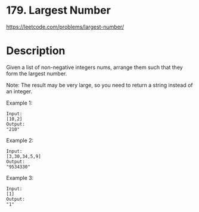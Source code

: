 # 179. Largest Number

https://leetcode.com/problems/largest-number/

# Description

Given a list of non-negative integers nums, arrange them such that they form the largest number.

Note: The result may be very large, so you need to return a string instead of an integer.

Example 1:

```
Input:
[10,2]
Output:
"210"

```

Example 2:

```
Input:
[3,30,34,5,9]
Output:
"9534330"

```

Example 3:

```
Input:
[1]
Output:
"1"

```
